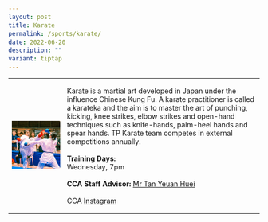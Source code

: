 ```yaml
---
layout: post
title: Karate
permalink: /sports/karate/
date: 2022-06-20
description: ""
variant: tiptap
---
```

<table style="minWidth: 50px">
<colgroup>
<col>
<col>
</colgroup>
<tbody>
<tr>
<td rowspan="1" colspan="1">
<div class="isomer-image-wrapper">
<img style="width: 100%" height="auto" width="100%" alt="" src="/images/Sports/Karate.png">
</div>
</td>
<td rowspan="1" colspan="1">
<p>Karate is a martial art developed in Japan under the influence Chinese
Kung Fu. A karate practitioner is called a karateka and the aim is to master
the art of punching, kicking, knee strikes, elbow strikes and open-hand
techniques such as knife-hands, palm-heel hands and spear hands. TP Karate
team competes in external competitions annually.
<br>
<br><strong>Training Days:</strong>
<br>Wednesday, 7pm
<br>
<br><strong>CCA Staff Advisor:</strong>  <a href="mailto:Tan_Yeuan_Huei@TP.EDU.SG" rel="noopener noreferrer nofollow" target="_blank">Mr Tan Yeuan Huei</a>
<br>
<br>CCA <a href="https://www.instagram.com/tpkarate/" rel="noopener noreferrer nofollow" target="_blank">Instagram</a>
</p>
</td>
</tr>
</tbody>
</table>
<p></p>